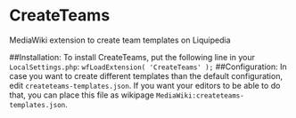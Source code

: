 # CreateTeams
MediaWiki extension to create team templates on Liquipedia

##Installation:
To install CreateTeams, put the following line in your `LocalSettings.php`:
`wfLoadExtension( 'CreateTeams' );`
##Configuration:
In case you want to create different templates than the default configuration, edit `createteams-templates.json`. 
If you want your editors to be able to do that, you can place this file as wikipage `MediaWiki:createteams-templates.json`.
